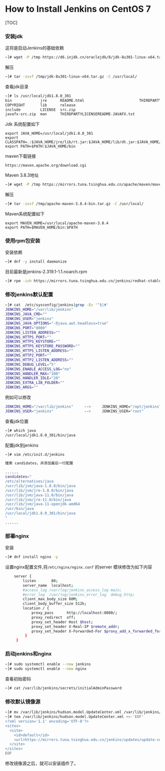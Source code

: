 # How to Install Jenkins on CentOS 7

[TOC]

### 安装jdk 

这将是启动Jenkins的基础依赖

```bash
~]# wget -P /tmp https://d6.injdk.cn/oraclejdk/8/jdk-8u301-linux-x64.tar.gz
```

解压

```bash
~]# tar -zxvf /tmp/jdk-8u301-linux-x64.tar.gz -C /usr/local/
```

查看jdk目录

```bash
~]# ls /usr/local/jdk1.8.0_301
bin             jre      README.html                         THIRDPARTYLICENSEREADME.txt
COPYRIGHT       lib      release
include         LICENSE  src.zip
javafx-src.zip  man      THIRDPARTYLICENSEREADME-JAVAFX.txt
```

Jdk 系统配置如下

```
export JAVA_HOME=/usr/local/jdk1.8.0_301
export CLASSPATH=.:$JAVA_HOME/jre/lib/rt.jar:$JAVA_HOME/lib/dt.jar:$JAVA_HOME/lib/tools.jar
export PATH=$PATH:$JAVA_HOME/bin
```

maven下载链接

```
https://maven.apache.org/download.cgi
```

Maven  3.8.3地址

```bash
~]# wget -P /tmp https://mirrors.tuna.tsinghua.edu.cn/apache/maven/maven-3/3.8.4/binaries/apache-maven-3.8.4-bin.tar.gz
```

解压

```bash
~]# tar -zxvf /tmp/apache-maven-3.8.4-bin.tar.gz -C /usr/local/
```

Maven系统配置如下

```
export MAVEN_HOME=/usr/local/apache-maven-3.8.4
export PATH=$MAVEN_HOME/bin:$PATH 
```

### 使用rpm包安装

安装依赖

```bash
~]# dnf -y install daemonize
```

目前最新是jenkins-2.319.1-1.1.noarch.rpm

```bash
~]# rpm -ivh https://mirrors.tuna.tsinghua.edu.cn/jenkins/redhat-stable/jenkins-2.319.1-1.1.noarch.rpm
```

### 修改jenkins默认配置

```bash
~]# cat  /etc/sysconfig/jenkins|grep -Ev '^$|#'
JENKINS_HOME="/var/lib/jenkins"
JENKINS_JAVA_CMD=""
JENKINS_USER="jenkins"
JENKINS_JAVA_OPTIONS="-Djava.awt.headless=true"
JENKINS_PORT="8080"
JENKINS_LISTEN_ADDRESS=""
JENKINS_HTTPS_PORT=""
JENKINS_HTTPS_KEYSTORE=""
JENKINS_HTTPS_KEYSTORE_PASSWORD=""
JENKINS_HTTPS_LISTEN_ADDRESS=""
JENKINS_HTTP2_PORT=""
JENKINS_HTTP2_LISTEN_ADDRESS=""
JENKINS_DEBUG_LEVEL="5"
JENKINS_ENABLE_ACCESS_LOG="no"
JENKINS_HANDLER_MAX="100"
JENKINS_HANDLER_IDLE="20"
JENKINS_EXTRA_LIB_FOLDER=""
JENKINS_ARGS=""
```

例如可以修改 

```bash
JENKINS_HOME="/var/lib/jenkins"		--> 	JENKINS_HOME="/opt/jenkins"
JENKINS_USER="jenkins"			    -->  	JENKINS_USER="root"
```

查看jdk位置

```bash
~]# which java
/usr/local/jdk1.8.0_301/bin/java
```

配置jdk到jenkins

```bash
~]# vim /etc/init.d/jenkins

搜索 candidates，并添加最后一行配置

......
candidates="
/etc/alternatives/java
/usr/lib/jvm/java-1.8.0/bin/java
/usr/lib/jvm/jre-1.8.0/bin/java
/usr/lib/jvm/java-11.0/bin/java
/usr/lib/jvm/jre-11.0/bin/java
/usr/lib/jvm/java-11-openjdk-amd64
/usr/bin/java
/usr/local/jdk1.8.0_301/bin/java
"
......
```

### 部署nginx

安装

```bash
~]# dnf install nginx -y 
```

设置nginx配置文件,将`/etc/nginx/nginx.conf` 的server 模块修改为如下内容

```bash
    server {
        listen       80;
        server_name  localhost;
        #access_log /var/log/jenkins_access_log main;
        #error_log  /var/log/jenkins_error_log  debug_http;
        client_max_body_size 60M;
        client_body_buffer_size 512k;
        location / {
            proxy_pass      http://localhost:8080/;
            proxy_redirect  off;
            proxy_set_header Host $host;
            proxy_set_header X-Real-IP $remote_addr;
            proxy_set_header X-Forwarded-For $proxy_add_x_forwarded_for;
         }
     }
```

### 启动jenkins和nginx

```bash
~]# sudo systemctl enable --now jenkins
~]# sudo systemctl enable --now nginx
```

查看初始密码

```bash
~]# cat /var/lib/jenkins/secrets/initialAdminPassword
```

### 修改默认镜像源

```bash
~]# mv /var/lib/jenkins/hudson.model.UpdateCenter.xml /var/lib/jenkins/hudson.model.UpdateCenter.xml.bak
~]# tee /var/lib/jenkins/hudson.model.UpdateCenter.xml <<-'EOF'
<?xml version='1.1' encoding='UTF-8'?>
<sites>
  <site>
    <id>default</id>
    <url>https://mirrors.tuna.tsinghua.edu.cn/jenkins/updates/update-center.json</url>
  </site>
</sites>
EOF
```

修改镜像源之后，就可以安装插件了。





